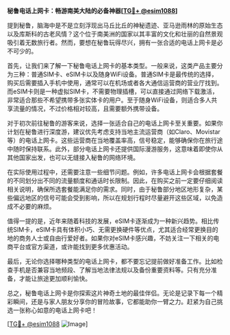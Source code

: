 **秘鲁电话上网卡：畅游南美大陆的必备神器[[TG💪+ @esim1088](https://t.me/s/esim1088)]**

提到秘鲁，脑海中是不是立刻浮现出马丘比丘的神秘遗迹、亚马逊雨林的原始生态以及库斯科的古老风情？这个位于南美洲的国家以其丰富的文化和壮丽的自然景观吸引着无数旅行者。然而，要想在秘鲁玩得尽兴，拥有一张合适的电话上网卡是必不可少的。

首先，让我们来了解一下秘鲁电话上网卡的基本类型。一般来说，这类产品主要分为三种：普通SIM卡、eSIM卡以及随身WiFi设备。普通SIM卡是最传统的选择，购买后需要插入手机中使用，通常可以在机场或者各大通信运营商的营业厅找到。而eSIM卡则是一种虚拟SIM卡，不需要物理插槽，可以直接通过网络下载激活，非常适合那些不希望携带多张实体卡的用户。至于随身WiFi设备，则适合多人共享流量的情况，不过价格相对较高，且需要额外携带设备。

对于初次前往秘鲁的游客来说，选择一张适合自己的电话上网卡至关重要。如果你计划在秘鲁进行深度游，建议优先考虑支持当地主流运营商（如Claro、Movistar等）的电话上网卡。这些运营商在当地覆盖率高，信号稳定，能够确保你在旅行途中随时保持联系。此外，部分电话上网卡还提供国际漫游服务，这意味着即使你从其他国家出发，也可以无缝接入秘鲁的网络环境。

在实际使用过程中，还需要注意一些细节问题。例如，许多电话上网卡会根据套餐的不同划分出不同的流量额度和通话时长限制。因此，在购买之前一定要仔细阅读相关说明，确保所选套餐能满足你的需求。同时，由于秘鲁部分地区地形复杂，某些偏远地区的信号可能会受到影响，所以在规划行程时尽量避开这些区域，以免造成不必要的麻烦。

值得一提的是，近年来随着科技的发展，eSIM卡逐渐成为一种新兴趋势。相比传统SIM卡，eSIM卡具有体积小巧、无需更换硬件等优点，尤其适合经常更换目的地的商务人士或自由行爱好者。如果你对eSIM卡感兴趣，不妨关注一下相关的电商平台或官方渠道，或许能找到更多优惠活动。

最后，无论你选择哪种类型的电话上网卡，都不要忘记提前做好准备工作。比如检查手机是否兼容当地频段、了解当地法律法规以及备份重要资料等。只有充分准备，才能让旅途更加顺利愉快。

总之，秘鲁电话上网卡是你探索这片神奇土地的最佳伴侣。无论是记录下每一个精彩瞬间，还是与家人朋友分享你的冒险故事，它都能助你一臂之力。赶紧为自己挑选一张称心如意的电话上网卡吧！

[[TG💪+ @esim1088](https://t.me/s/esim1088) ![Image](https://i.postimg.cc/4NQfJmqS/Snipaste-2025-05-13-00-14-12.png)]